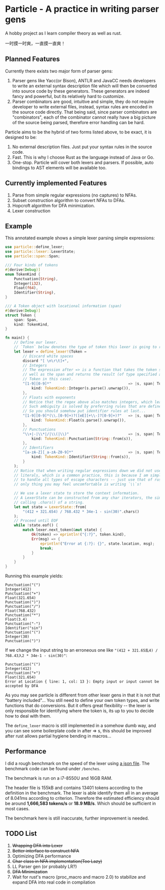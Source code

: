 # Particle - A practice in writing parser gens

A hobby project as I learn compiler theory as well as rust.

一时摸一时爽，一直摸一直爽！

## Planned Features

Currently there exists two major form of parser gens:

1. Parser gens like Yacc(or Bison), ANTLR and JavaCC needs developers to write an external syntax description file which will then be converted into source code by these generators. These generators are indeed fancy and powerful, but its relatively hard to customize.
2. Parser combinators are good, intuitive and simple, they do not require developer to write external files, instead, syntax rules are encoded in the source code directly. That being said, since parser combinators are "combinators", each of the combinator cannot really have a big picture of the source being parsed, therefore error handling can be hard.

Particle aims to be the hybrid of two forms listed above, to be exact, it is designed to be:

1. No external description files. Just put your syntax rules in the source code.
2. Fast. This is why I choose Rust as the language instead of Java or Go.
3. One-stop. Particle will cover both lexers and parsers. If possible, auto bindings to AST elements will be available too.
   
## Currently implemented Features

1. Parse from simple regular expressions (no captures) to NFAs.
2. Subset construction algorithm to convert NFAs to DFAs.
3. Hopcroft algorithm for DFA minimization.
4. Lexer construction 

## Example

This annotated example shows a simple lexer parsing simple expressions:

```rust
use particle::define_lexer;
use particle::lexer::LexerState;
use particle::span::Span;

/// Four kinds of tokens
#[derive(Debug)]
enum TokenKind {
    Punctuation(String),
    Integer(i32),
    Float(f64),
    Identifier(String),
}

/// A Token object with locational information (span)
#[derive(Debug)]
struct Token {
    span: Span,
    kind: TokenKind,
}

fn main() {
    // Define our lexer.
    // `Token` below denotes the type of token this lexer is going to return.
    let lexer = define_lexer!(Token = 
        // Discard white spaces
        discard "[ \n\r\t]+", 
        // Integers
        // The expression after => is a function that takes the token string as 
        // well as the span and returns the result (of type specified above, or
        // Token in this case).
        "[1-9][0-9]*"                                   => |s, span| Token { span, 
            kind: TokenKind::Integer(s.parse().unwrap()),
        },
        // Floats with exponents
        // Notice that the regex above also matches integers, which lead to ambiguity.
        // Such ambiguity is solved by preferring rules that are defined first
        // So you should somehow put identifier rules at last...
        "[1-9][0-9]*(\\.[0-9]+)?([eE][+\\-]?[0-9]+)?"   => |s, span| Token { span, 
            kind: TokenKind::Float(s.parse().unwrap()),
        },
        // Punctuations
        "\\+|-|\\*|/|\\(|\\)"                           => |s, span| Token { span,
            kind: TokenKind::Punctuation(String::from(s)),
        },
        // Identifiers
        "[a-zA-Z][_a-zA-Z0-9]*"                         => |s, span| Token { span,
            kind: TokenKind::Identifier(String::from(s)),
        }
    );
    // Notice that when writing regular expressions down we did not use raw string 
    // literals, which is a common practice, this is because I am simply too lazy
    // to handle all types of escape characters -- just use that of rust! Then the
    // only thing you may feel uncomfortable is writing `\\`s!

    // We use a lexer state to store the context information.
    // A LexerState can be constructed from any char iterators, the simplest being
    // calling .chars() of a string.
    let mut state = LexerState::from(
        "(412 + 321.654) / 768.432 * 34e-1 - sin(30)".chars()
    );
    // Proceed until EOF
    while !state.eof() {
        match lexer.next_token(&mut state) {
            Ok(token) => eprintln!("{:?}", token.kind),
            Err(msg) => {
                eprintln!("Error at {:?}: {}", state.location, msg);
                break;
            }
        }
    }
}
```

Running this example yields:
```
Punctuation("(")
Integer(412)
Punctuation("+")
Float(321.654)
Punctuation(")")
Punctuation("/")
Float(768.432)
Punctuation("*")
Float(3.4)
Punctuation("-")
Identifier("sin")
Punctuation("(")
Integer(30)
Punctuation(")")
```

If we change the input string to an erroneous one like `"(412 + 321.65乱4) / 768.43入2 * 34e-1 - sin(30)"`:
```
Punctuation("(")
Integer(412)
Punctuation("+")
Float(321.654)
Error at Location { line: 1, col: 13 }: Empty input or input cannot be accepted by DFA
```

As you may see particle is different from other lexer gens in that it is not that "battery included"...
You still need to define your own token types, and write functions that do conversions.
But it offers great flexibility -- the lexer is only responsible for identifying where the token is,
its up to you to decide how to deal with them.

The `define_lexer` macro is still implemented in a somehow dumb way, and you can see some boilerplate code
in after => s, this should be improved after rust allows partial hygiene bending in macros... 

## Performance
I did a rough benchmark on the speed of the lexer using [a json file](/benches/large_json.json).
The benchmark code can be found under `/benches`.

The benchmark is run on a i7-8550U and 16GB RAM.

The header file is 155kB and contains 13401 tokens according to the definition in the benchmark. The lexer is able
identify them all in an average of 8.041ms according to criterion. 
Therefore the estimated efficiency should be around **1,666,583 tokens/s** or **18.9 MB/s**. Which should be sufficient in most cases.

The benchmark here is still inaccurate, further improvement is needed.

## TODO List
1. ~~Wrapping DFA into Lexer~~
2. ~~Better interface to construct NFA~~
3. Optimizing DFA performance
4. ~~Char class in NFA implementation(Too Lazy)~~
5. LL Parser gen (or probably LR?)
6. ~~DFA Minimization~~
7. Wait for rust's macro (proc_macro and macro 2.0) to stabilize and expand DFA into real code in compilation
